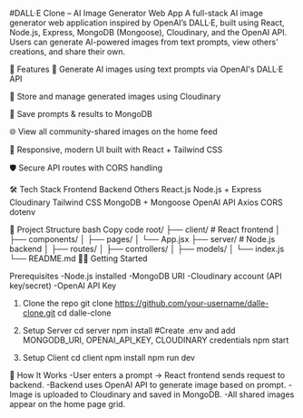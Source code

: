 #DALL·E Clone – AI Image Generator Web App
A full-stack AI image generator web application inspired by OpenAI’s DALL·E, built using React, Node.js, Express, MongoDB (Mongoose), Cloudinary, and the OpenAI API. Users can generate AI-powered images from text prompts, view others’ creations, and share their own.

🚀 Features
🔎 Generate AI images using text prompts via OpenAI's DALL·E API

💾 Store and manage generated images using Cloudinary

📝 Save prompts & results to MongoDB

🌐 View all community-shared images on the home feed

🎨 Responsive, modern UI built with React + Tailwind CSS

🛡️ Secure API routes with CORS handling

🛠️ Tech Stack
Frontend	Backend	Others
React.js	Node.js + Express	Cloudinary
Tailwind CSS	MongoDB + Mongoose	OpenAI API
Axios	CORS	dotenv

📁 Project Structure
bash
Copy code
root/
├── client/           # React frontend
│   ├── components/
│   ├── pages/
│   └── App.jsx
├── server/           # Node.js backend
│   ├── routes/
│   ├── controllers/
│   ├── models/
│   └── index.js
└── README.md
🧑‍💻 Getting Started

Prerequisites
-Node.js installed
-MongoDB URI
-Cloudinary account (API key/secret)
-OpenAI API Key

1. Clone the repo
git clone https://github.com/your-username/dalle-clone.git
cd dalle-clone

3. Setup Server
cd server
npm install
#Create .env and add MONGODB_URI, OPENAI_API_KEY, CLOUDINARY credentials
npm start

3. Setup Client
cd client
npm install
npm run dev

🧠 How It Works
-User enters a prompt → React frontend sends request to backend.
-Backend uses OpenAI API to generate image based on prompt.
-Image is uploaded to Cloudinary and saved in MongoDB.
-All shared images appear on the home page grid.
